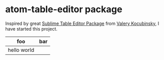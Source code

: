 # atom-table-editor package

Inspired by great [Sublime Table Editor Package](https://github.com/vkocubinsky/SublimeTableEditor) from
[Valery Kocubinsky](https://github.com/vkocubinsky), I have started this project.


| foo | bar |
|-----|-----|
| hello world |
